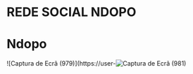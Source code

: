 # REDE SOCIAL NDOPO
# Ndopo
![Captura de Ecrã (979)](https://user-![Captura de Ecrã (981)](https://user-images.githubusercontent.com/75183854/234135120-4f5e5f9d-495d-44cb-8773-aada6f12b9e4.png)
